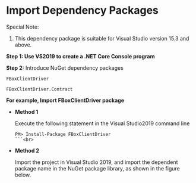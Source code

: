 # Import Dependency Packages

 Special Note: 

1. This dependency package is suitable for Visual Studio version 15.3 and above.

**Step 1: Use VS2019 to create a .NET Core Console program**

 **Step 2:** Introduce NuGet dependency packages

`FBoxClientDriver`

`FBoxClientDriver.Contract`  


**For example, Import FBoxClientDriver package**  


* **Method 1**

   Execute the following statement in the Visual Studio2019 command line  


  ```text
  PM> Install-Package FBoxClientDriver
  ​```<br>
  ```

* **Method 2**  


  Import the project in Visual Studio 2019, and import the dependent package name in the NuGet package library, as shown in the figure below.

